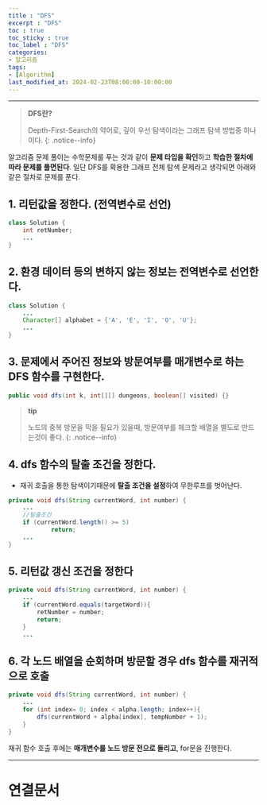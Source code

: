 ```yaml
---
title : "DFS"
excerpt : "DFS"
toc : true
toc_sticky : true
toc_label : "DFS"
categories:
- 알고리즘
tags:
- [Algorithm]
last_modified_at: 2024-02-23T08:00:00-10:00:00
---
```

  
---
  
> **DFS란?**  
>
> Depth-First-Search의 약어로, 깊이 우선 탐색이라는 그래프 탐색 방법중 하나이다. 
{: .notice--info}  

알고리즘 문제 풀이는 수학문제를 푸는 것과 같이 **문제 타입을 확인**하고 **학습한 절차에 따라 문제를 풀면된다**. 일단 DFS를 확용한 그래프 전체 탐색 문제라고 생각되면 아래와 같은 절차로 문제를 푼다.
  
## 1. 리턴값을 정한다. (전역변수로 선언)
  
```java
class Solution {
    int retNumber;
    ...
}
```
  
## 2. 환경 데이터 등의 변하지 않는 정보는 전역변수로 선언한다.
  
```java
class Solution {
	...
    Character[] alphabet = {'A', 'E', 'I', 'O', 'U'};
    ...
}
```
  
## 3. 문제에서 주어진 정보와 방문여부를 매개변수로 하는 DFS 함수를 구현한다.
  
```java
public void dfs(int k, int[][] dungeons, boolean[] visited) {}
```

> **tip**
>
> 노드의 중복 방문을 막을 필요가 있을때, 방문여부를 체크할 배열을 별도로 만드는것이 좋다. 
{: .notice--info}  
  
## 4. dfs 함수의 탈출 조건을 정한다.
- 재귀 호출을 통한 탐색이기때문에 **탈출 조건을 설정**하여 무한루프를 벗어난다.
  
```java
private void dfs(String currentWord, int number) {
	...
	//탈출조건
	if (currentWord.length() >= 5)
            return;
	...
}
```
  
## 5. 리턴값 갱신 조건을 정한다
  
```java
private void dfs(String currentWord, int number) {
	...
	if (currentWord.equals(targetWord)){
		retNumber = number;
		return;
	}
	...
```
  
## 6. 각 노드 배열을 순회하며 방문할 경우 dfs 함수를 재귀적으로 호출
  
```java
private void dfs(String currentWord, int number) {
	...
	for (int index= 0; index < alpha.length; index++){
		dfs(currentWord + alpha[index], tempNumber + 1);
	}
}
```

재귀 함수 호출 후에는 **매개변수를 노드 방문 전으로 돌리고**, for문을 진행한다.

---
  
# 연결문서
